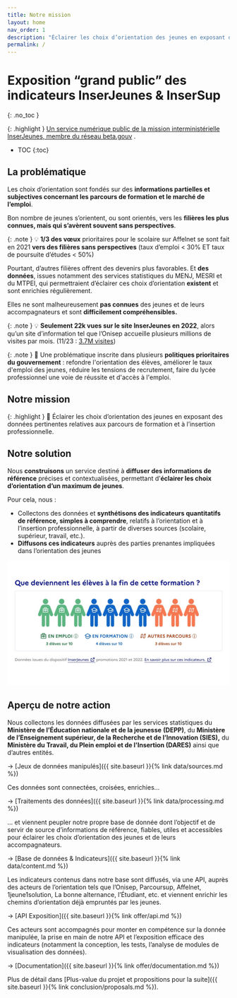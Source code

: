 ```yaml
---
title: Notre mission
layout: home
nav_order: 1
description: "Éclairer les choix d’orientation des jeunes en exposant des données pertinentes relatives aux parcours de formation et à l’insertion professionnelle."
permalink: /
---
```


# Exposition “grand public” des indicateurs InserJeunes & InserSup
{: .no_toc }

{: .highlight }
[Un service numérique public de la mission interministérielle InserJeunes, membre du réseau beta.gouv](https://beta.gouv.fr/startups/exposition-ij.html) .

- TOC
{:toc}

## La problématique

Les choix d’orientation sont fondés sur des **informations partielles et subjectives concernant les parcours de formation et le marché de l’emploi**.

Bon nombre de jeunes s’orientent, ou sont orientés, vers les **filières les plus connues, mais qui s’avèrent souvent sans perspectives**.

{: .note }
💡 **1/3 des vœux** prioritaires pour le scolaire sur Affelnet se sont fait en 2021 **vers des filières sans perspectives** (taux d’emploi < 30% ET taux de poursuite d’études < 50%)

Pourtant, d’autres filières offrent des devenirs plus favorables. Et **des données**, issues notamment des services statistiques du MENJ, MESRI et du MTPEI, qui permettraient d’éclairer ces choix d’orientation **existent** et sont enrichies régulièrement.

Elles ne sont malheureusement **pas connues** des jeunes et de leurs accompagnateurs et sont **difficilement compréhensibles.**

{: .note }
💡 **Seulement 22k vues sur le site InserJeunes en 2022**, alors qu’un site d’information tel que l’Onisep accueille plusieurs millions de visites par mois. (11/23 : [3.7M visites](https://fr.semrush.com/website/onisep.fr/overview/))

{: .note }
📍 Une problématique inscrite dans plusieurs **politiques prioritaires du gouvernement** : refondre l'orientation des élèves, améliorer le taux d'emploi des jeunes, réduire les tensions de recrutement, faire du lycée professionnel une voie de réussite et d'accès à l'emploi.

## Notre mission

{: .highlight }
🎯 Éclairer les choix d’orientation des jeunes en exposant des données pertinentes relatives aux parcours de formation et à l’insertion professionnelle.

## Notre solution

Nous **construisons** un service destiné à **diffuser des informations de référence** précises et contextualisées, permettant d’**éclairer les choix d’orientation d’un maximum de jeunes**.

Pour cela, nous :

- Collectons des données et **synthétisons des indicateurs quantitatifs de référence, simples à comprendre**, relatifs à l’orientation et à l’insertion professionnelle, à partir de diverses sources (scolaire, supérieur, travail, etc.).
- **Diffusons ces indicateurs** auprès des parties prenantes impliquées dans l’orientation des jeunes

![Illustration du service](exposition-ij.jpg)

## Aperçu de notre action

Nous collectons les données diffusées par les services statistiques du **Ministère de l’Éducation nationale et de la jeunesse** **(DEPP)**, du **Ministère de l’Enseignement supérieur, de la Recherche et de l’Innovation (SIES),** du **Ministère du Travail, du Plein emploi et de l'Insertion (DARES)** ainsi que d’autres entités.

→ [Jeux de données manipulés]({{ site.baseurl }}{% link data/sources.md %})

Ces données sont connectées, croisées, enrichies…

→ [Traitements des données]({{ site.baseurl }}{% link data/processing.md %})

… et viennent peupler notre propre base de donnée dont l’objectif et de servir de source d’informations de référence, fiables, utiles et accessibles pour éclairer les choix d’orientation des jeunes et de leurs accompagnateurs.

→ [Base de données & Indicateurs]({{ site.baseurl }}{% link data/content.md %})

Les indicateurs contenus dans notre base sont diffusés, via une API, auprès des acteurs de l’orientation tels que l’Onisep, Parcoursup, Affelnet, 1jeune1solution, La bonne alternance, l’Étudiant, etc. et viennent enrichir les chemins d’orientation déjà empruntés par les jeunes.

→ [API Exposition]({{ site.baseurl }}{% link offer/api.md %})

Ces acteurs sont accompagnés pour monter en compétence sur la donnée manipulée, la prise en main de notre API et l’exposition efficace des indicateurs (notamment la conception, les tests, l’analyse de modules de visualisation des données).

→ [Documentation]({{ site.baseurl }}{% link offer/documentation.md %})

Plus de détail dans [Plus-value du projet et propositions pour la suite]({{ site.baseurl }}{% link conclusion/proposals.md %}).